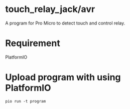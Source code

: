 # touch_relay_jack/avr

A program for Pro Micro to detect touch and control relay.

# Requirement

PlatformIO

# Upload program with using PlatformIO

```
pio run -t program
```
